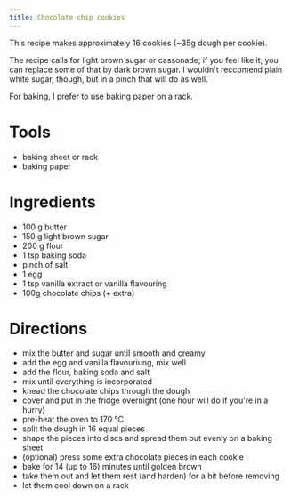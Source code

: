 ```yaml
---
title: Chocolate chip cookies
---
```


This recipe makes approximately 16 cookies (~35g dough per cookie).

The recipe calls for light brown sugar or cassonade; if you feel like it, you
can replace some of that by dark brown sugar. I wouldn't reccomend plain white
sugar, though, but in a pinch that will do as well.

For baking, I prefer to use baking paper on a rack.

# Tools

- baking sheet or rack
- baking paper

# Ingredients

- 100 g butter
- 150 g light brown sugar
- 200 g flour
- 1 tsp baking soda
- pinch of salt
- 1 egg
- 1 tsp vanilla extract or vanilla flavouring
- 100g chocolate chips (+ extra)

# Directions

- mix the butter and sugar until smooth and creamy
- add the egg and vanilla flavouriung, mix well
- add the flour, baking soda and salt
- mix until everything is incorporated
- knead the chocolate chips through the dough
- cover and put in the fridge overnight (one hour will do if you're in a hurry)
- pre-heat the oven to 170 °C
- split the dough in 16 equal pieces
- shape the pieces into discs and spread them out evenly on a baking sheet
- (optional) press some extra chocolate pieces in each cookie
- bake for 14 (up to 16) minutes until golden brown
- take them out and let them rest (and harden) for a bit before removing
- let them cool down on a rack
